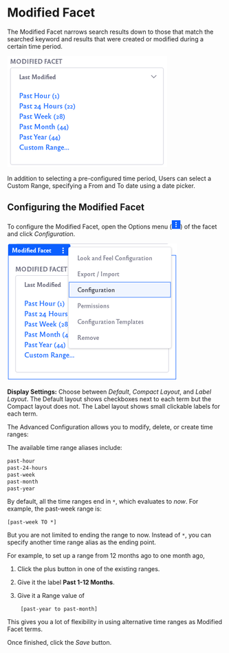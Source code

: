 # Modified Facet

The Modified Facet narrows search results down to those that match the searched keyword and results that were created or modified during a certain time period.

![Example of modified facet results.](modified-facet/images/01.png)

In addition to selecting a pre-configured time period, Users can select a Custom Range, specifying a From and To date using a date picker.

## Configuring the Modified Facet

To configure the Modified Facet, open the Options menu (![Click on the options icon of the search bar.](../../../images/icon-app-options.png)) of the facet and click *Configuration*.

![Click on the Configuration option.](modified-facet/images/02.png)

**Display Settings:** Choose between *Default*, *Compact Layout*, and *Label Layout*. The Default layout shows checkboxes next to each term but the Compact layout does not. The Label layout shows small clickable labels for each term.

The Advanced Configuration allows you to modify, delete, or create time ranges:

The available time range aliases include:

    past-hour
    past-24-hours
    past-week
    past-month
    past-year

By default, all the time ranges end in `*`, which evaluates to *now*. For example, the past-week range is:

    [past-week TO *]

But you are not limited to ending the range to now. Instead of `*`, you can specify another time range alias as the ending point.

For example, to set up a range from 12 months ago to one month ago, 

1.  Click the plus button in one of the existing ranges.

1.  Give it the label **Past 1-12 Months**.

1. Give it a Range value of 

        [past-year to past-month]

This gives you a lot of flexibility in using alternative time ranges as Modified Facet terms.

Once finished, click the *Save* button.
